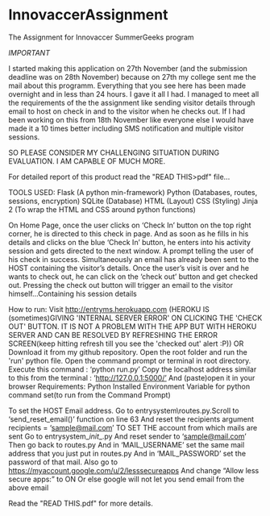 # InnovaccerAssignment
The Assignment for Innovaccer SummerGeeks program

*IMPORTANT*

I started making this application on 27th November (and the submission deadline was on 28th November)
because on 27th my college sent me the mail about this programm.
Everything that you see here has been made overnight and in less than 24 hours.
I gave it all I had.
I managed to meet all the requirements of the the assignment like sending visitor details
through email to host on check in and to the visitor when he checks out.
If I had been working on this from 18th November like everyone else I would have made it a 
10 times better including SMS notification and multiple visitor sessions.

SO PLEASE CONSIDER MY CHALLENGING SITUATION DURING EVALUATION. I AM CAPABLE OF MUCH MORE.

For detailed report of this product read the "READ THIS>pdf" file...

TOOLS USED:
Flask (A python min-framework)
Python (Databases, routes, sessions, encryption)
SQLite (Database)
HTML (Layout)
CSS (Styling)
Jinja 2 (To wrap the HTML and CSS around python functions)

On Home Page, once the user clicks on ‘Check In’ button on the top right corner, he is directed to this check in page. 
And as soon as he fills in his details and clicks on the blue ‘Check In’ button, he enters into his activity session 
and gets directed to the next window.
A prompt telling the user of his check in success. Simultaneously an email has already been sent to the HOST 
containing the visitor’s details.
Once the user’s visit is over and he wants to check out, he can click on the ‘check out’ button and get checked out.
Pressing the check out button will trigger an email  to the visitor himself…Containing his session details

How to run:
Visit http://entryms.herokuapp.com (HEROKU IS (sometimes)GIVING 'INTERNAL SERVER ERROR' ON CLICKING THE 'CHECK OUT' BUTTON.
IT IS NOT A PROBLEM WITH THE APP BUT WITH HEROKU SERVER AND CAN BE RESOLVED BY REFRESHING THE ERROR SCREEN(keep hitting refresh
till you see the 'checked out' alert :P))
OR
Download it from my github repository. 
Open the root folder and run the 'run' python file.
Open the command prompt or terminal in root directory.
Execute this command : ‘python run.py’
Copy the localhost address similar to this from the terminal : ‘http://127.0.0.1:5000/’
And (paste)open it in your browser
Requirements:
Python Installed
Environment Variable for python command set(to run from the Command Prompt)

To set the HOST Email address.
Go to entrysystem\routes.py.Scroll to ‘send_reset_email()’ function on line 63
And reset the recipients argument
recipients = ‘sample@mail.com’
TO SET THE account from which mails are sent
Go to entrysystem\__init__.py 
And reset sender to ‘sample@mail.com’
Then go back to routes.py
And in ‘MAIL_USERNAME’ set the same mail address that you just put in routes.py
And in ‘MAIL_PASSWORD’ set the password of that mail.
Also go to https://myaccount.google.com/u/2/lesssecureapps
And change “Allow less secure apps:” to ON
Or else google will not let you send email from the above email

Read the "READ THIS.pdf" for more details.

